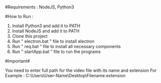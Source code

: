 #Requirements : 
NodeJS,
Python3

#How to Run :

1. Install Python3 and add it to PATH
2. Install NodeJS and add it to PATH
3. Clone this project
4. Run " electron.bat " file to install electron
5. Run " req.bat " file to install all necessary components 
6. Run " startApp.bat " file to run the programs

#Important#

You need to enter full path for the video file with its name and extension
For Example : C:\Users\User-Name\Desktop\Filename.extension